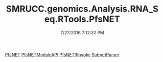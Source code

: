 ﻿---
title: SMRUCC.genomics.Analysis.RNA_Seq.RTools.PfsNET
date: 7/27/2016 7:12:32 PM
---

[PfsNET](T-SMRUCC.genomics.Analysis.RNA_Seq.RTools.PfsNET.PfsNET.html)
[PfsNETModuleAPI](T-SMRUCC.genomics.Analysis.RNA_Seq.RTools.PfsNET.PfsNETModuleAPI.html)
[PfsNETRInvoke](T-SMRUCC.genomics.Analysis.RNA_Seq.RTools.PfsNET.PfsNETRInvoke.html)
[SubnetParser](T-SMRUCC.genomics.Analysis.RNA_Seq.RTools.PfsNET.SubnetParser.html)
